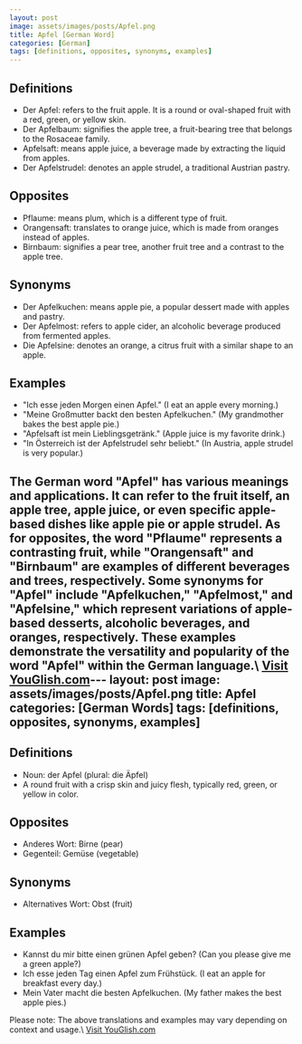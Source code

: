 ```yaml
---
layout: post
image: assets/images/posts/Apfel.png
title: Apfel [German Word]
categories: [German]
tags: [definitions, opposites, synonyms, examples]
---
```


## Definitions

- Der Apfel: refers to the fruit apple. It is a round or oval-shaped fruit with a red, green, or yellow skin.
- Der Apfelbaum: signifies the apple tree, a fruit-bearing tree that belongs to the Rosaceae family.
- Apfelsaft: means apple juice, a beverage made by extracting the liquid from apples.
- Der Apfelstrudel: denotes an apple strudel, a traditional Austrian pastry.

## Opposites

- Pflaume: means plum, which is a different type of fruit.
- Orangensaft: translates to orange juice, which is made from oranges instead of apples.
- Birnbaum: signifies a pear tree, another fruit tree and a contrast to the apple tree.

## Synonyms

- Der Apfelkuchen: means apple pie, a popular dessert made with apples and pastry.
- Der Apfelmost: refers to apple cider, an alcoholic beverage produced from fermented apples.
- Die Apfelsine: denotes an orange, a citrus fruit with a similar shape to an apple.

## Examples

- "Ich esse jeden Morgen einen Apfel." (I eat an apple every morning.)
- "Meine Großmutter backt den besten Apfelkuchen." (My grandmother bakes the best apple pie.)
- "Apfelsaft ist mein Lieblingsgetränk." (Apple juice is my favorite drink.)
- "In Österreich ist der Apfelstrudel sehr beliebt." (In Austria, apple strudel is very popular.)

The German word "Apfel" has various meanings and applications. It can refer to the fruit itself, an apple tree, apple juice, or even specific apple-based dishes like apple pie or apple strudel. As for opposites, the word "Pflaume" represents a contrasting fruit, while "Orangensaft" and "Birnbaum" are examples of different beverages and trees, respectively. Some synonyms for "Apfel" include "Apfelkuchen," "Apfelmost," and "Apfelsine," which represent variations of apple-based desserts, alcoholic beverages, and oranges, respectively. These examples demonstrate the versatility and popularity of the word "Apfel" within the German language.\ <a id="yg-widget-0" class="youglish-widget" data-query="Apfel" data-lang="german" data-components="8412" data-auto-start="0" data-bkg-color="theme_light" data-title="How%20to%20pronounce%20Apfel%20in%20German"  rel="nofollow" href="https://youglish.com">Visit YouGlish.com</a><script async src="https://youglish.com/public/emb/widget.js" charset="utf-8"></script>---
layout: post
image: assets/images/posts/Apfel.png
title: Apfel
categories: [German Words]
tags: [definitions, opposites, synonyms, examples]
---

## Definitions

- Noun: der Apfel (plural: die Äpfel)
- A round fruit with a crisp skin and juicy flesh, typically red, green, or yellow in color.

## Opposites

- Anderes Wort: Birne (pear)
- Gegenteil: Gemüse (vegetable)

## Synonyms

- Alternatives Wort: Obst (fruit)

## Examples

- Kannst du mir bitte einen grünen Apfel geben? (Can you please give me a green apple?)
- Ich esse jeden Tag einen Apfel zum Frühstück. (I eat an apple for breakfast every day.)
- Mein Vater macht die besten Apfelkuchen. (My father makes the best apple pies.)

Please note: The above translations and examples may vary depending on context and usage.\ <a id="yg-widget-0" class="youglish-widget" data-query="Apfel" data-lang="german" data-components="8412" data-auto-start="0" data-bkg-color="theme_light" data-title="How%20to%20pronounce%20Apfel%20in%20German"  rel="nofollow" href="https://youglish.com">Visit YouGlish.com</a><script async src="https://youglish.com/public/emb/widget.js" charset="utf-8"></script>